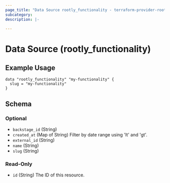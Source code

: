 ```yaml
---
page_title: "Data Source rootly_functionality - terraform-provider-rootly"
subcategory:
description: |-
    
---
```


# Data Source (rootly_functionality)



## Example Usage

```shell
data "rootly_functionality" "my-functionality" {
  slug = "my-functionality"
}
```

<!-- schema generated by tfplugindocs -->
## Schema

### Optional

- `backstage_id` (String)
- `created_at` (Map of String) Filter by date range using 'lt' and 'gt'.
- `external_id` (String)
- `name` (String)
- `slug` (String)

### Read-Only

- `id` (String) The ID of this resource.

